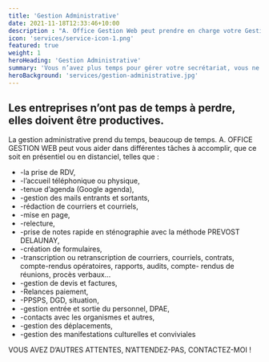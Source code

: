 ```yaml
---
title: 'Gestion Administrative'
date: 2021-11-18T12:33:46+10:00
description : "A. Office Gestion Web peut prendre en charge votre Gestion Administrative: prise de RDV - accueil téléphonique - tenue d’agenda - gestion des mails - rédaction de courriers et courriels - prise de notes rapide - gestion de devis et factures - relances paiement etc"
icon: 'services/service-icon-1.png'
featured: true
weight: 1
heroHeading: 'Gestion Administrative'
summary: 'Vous n’avez plus temps pour gérer votre secrétariat, vous ne voulez pas embaucher une secrétaire ou une assistante, vous voulez diminuer vos coûts ! Confiez-moi votre Gestion administrative afin de gagner du temps et de l’argent.'
heroBackground: 'services/gestion-administrative.jpg'
---
```


## Les entreprises n’ont pas de temps à perdre, elles doivent être productives.

La gestion administrative prend du temps, beaucoup de temps. A. OFFICE GESTION WEB peut vous aider dans différentes tâches à accomplir, que ce soit en présentiel ou en distanciel, telles que :

- -la prise de RDV,
- -l’accueil téléphonique ou physique,
- -tenue d’agenda (Google agenda),
- -gestion des mails entrants et sortants,
- -rédaction de courriers et courriels,
- -mise en page,
- -relecture,
- -prise de notes rapide en sténographie avec la méthode PREVOST DELAUNAY,
- -création de formulaires,
- -transcription ou retranscription de courriers, courriels, contrats, compte-rendus opératoires, rapports, audits, compte- rendus de réunions, procès verbaux…
- -gestion de devis et factures,
- -Relances paiement,
- -PPSPS, DGD, situation,
- -gestion entrée et sortie du personnel, DPAE,
- -contacts avec les organismes et autres,
- -gestion des déplacements,
- -gestion des manifestations culturelles et conviviales

VOUS AVEZ D’AUTRES ATTENTES, N’ATTENDEZ-PAS, CONTACTEZ-MOI !

